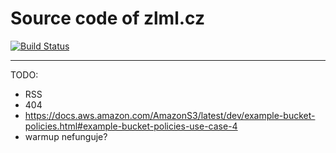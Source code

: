 Source code of zlml.cz
======================

[![Build Status](https://travis-ci.org/mrtnzlml/zlml.cz.svg?branch=master)](https://travis-ci.org/mrtnzlml/zlml.cz)

---

TODO:

- RSS
- 404
- https://docs.aws.amazon.com/AmazonS3/latest/dev/example-bucket-policies.html#example-bucket-policies-use-case-4
- warmup nefunguje?

